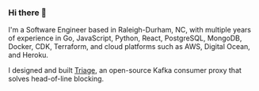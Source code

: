 ### Hi there 👋

I'm a Software Engineer based in Raleigh-Durham, NC, with multiple years of experience in Go, JavaScript, Python, React, PostgreSQL, MongoDB, Docker, CDK, Terraform, and cloud platforms such as AWS, Digital Ocean, and Heroku.

I designed and built [Triage](https://team-triage.github.io), an open-source Kafka consumer proxy that solves head-of-line blocking.

